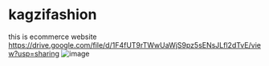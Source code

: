 # kagzifashion
this is ecommerce website
https://drive.google.com/file/d/1F4fUT9rTWwUaWjS9pz5sENsJLfl2dTvE/view?usp=sharing
![image](https://github.com/abhay382/kagzifashion/assets/62319333/ff885958-f59e-4e9d-bdcf-9af4799d8403)
